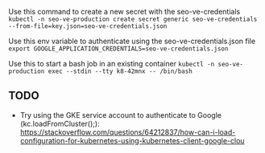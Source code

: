 Use this command to create a new secret with the seo-ve-credentials
`kubectl -n seo-ve-production create secret generic seo-ve-credentials --from-file=key.json=seo-ve-credentials.json`

Use this env variable to authenticate using the seo-ve-credentials.json file
`export GOOGLE_APPLICATION_CREDENTIALS=seo-ve-credentials.json`

Use this to start a bash job in an existing container
`kubectl -n seo-ve-production exec --stdin --tty k8-42mnx -- /bin/bash`



## TODO
- Try using the GKE service account to authenticate to Google (kc.loadFromCluster();):
https://stackoverflow.com/questions/64212837/how-can-i-load-configuration-for-kubernetes-using-kubernetes-client-google-clou